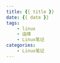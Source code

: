 ```yaml
---
title: {{ title }}
date: {{ date }}
tags:
    - linux
    - 运维
    - Linux笔记
categories:
    - Linux笔记
---
```





<!--more-->